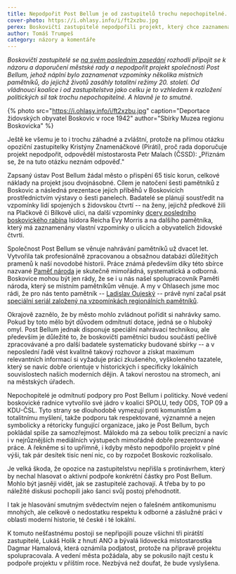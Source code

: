 ```yaml
---
title: Nepodpořit Post Bellum je od zastupitelů trochu nepochopitelné. A hlavně smutné
cover-photo: https://i.ohlasy.info/i/ft2xzbu.jpg
perex: Boskovičtí zastupitelé nepodpořili projekt, který chce zaznamenat vzpomínky místních pamětníků totalit 20. století.
author: Tomáš Trumpeš
category: názory a komentáře
---
```


*Boskovičtí zastupitelé se [na svém posledním zasedání](https://ohlasy.info/clanky/2021/09/zastupitelstvo.html) rozhodli připojit se k názoru a doporučení městské rady a nepodpořit projekt společnosti Post Bellum, jehož náplní bylo zaznamenat vzpomínky několika místních pamětníků, do jejichž životů zasáhly totalitní režimy 20. století. Od vládnoucí koalice i od zastupitelstva jako celku je to vzhledem k rozložení politických sil tak trochu nepochopitelné. A hlavně je to smutné.*

{% photo src="https://i.ohlasy.info/i/ft2xzbu.jpg" caption="Deportace židovských obyvatel Boskovic v roce 1942" author="Sbírky Muzea regionu Boskovicka" %}

Ještě ke všemu je to i trochu záhadné a zvláštní, protože na přímou otázku opoziční zastupitelky Kristýny Znamenáčkové (Piráti), proč rada doporučuje projekt nepodpořit, odpověděl místostarosta Petr Malach (ČSSD): „Přiznám se, že na tuto otázku neznám odpověď." 

Zapsaný ústav Post Bellum žádal město o přispění 65 tisíc korun, celkové náklady na projekt jsou dvojnásobné. Cílem je natočení šesti pamětníků z Boskovic a následná prezentace jejich příběhů v Boskovicích prostřednictvím výstavy o šesti panelech. Badatelé se plánují soustředit na vzpomínky lidí spojených s židovskou čtvrtí -- na ženy, jejichž předkové žili na Plačkově či Bílkově ulici, na další vzpomínky [dcery posledního boskovického rabína](https://ohlasy.info/clanky/2015/09/navsteva-evy-morris.html) Isidora Reicha Evy Morris a na dalšího pamětníka, který má zaznamenány vlastní vzpomínky o ulicích a obyvatelích židovské čtvrti.

Společnost Post Bellum se věnuje nahrávání pamětníků už dvacet let. Vytvořila tak profesionálně zpracovanou a obsažnou databázi důležitých pramenů k naší novodobé historii. Práce známá především díky této sbírce nazvané [Paměť národa](https://www.pametnaroda.cz/) je skutečně mimořádná, systematická a odborná. Boskovice mohou být jen rády, že se i u nás našel spolupracovník Paměti národa, který se místním pamětníkům věnuje. A my v Ohlasech jsme moc rádi, že pro nás tento pamětník -- [Ladislav Oujeský](https://ohlasy.info/clanky/2020/11/oujesky-nazivo.html) -- právě nyní začal psát [speciální seriál založený na vzpomínkách regionálních pamětníků](https://ohlasy.info/clanky/2021/09/pribeh-marie-henzlove.html).

Okrajově zaznělo, že by město mohlo zvládnout pořídit si nahrávky samo. Pokud by toto mělo být důvodem odmítnutí dotace, jedná se o hluboký omyl. Post Bellum jednak disponuje speciální nahrávací technikou, ale především je důležité to, že boskovičtí pamětníci budou součástí pečlivě zpracovávané a pro další badatele systematicky budované sbírky -- a v neposlední řadě vést kvalitně takový rozhovor a získat maximum relevantních informací si vyžaduje práci zkušeného, vyškoleného tazatele, který se navíc dobře orientuje v historických i specificky lokálních souvislostech našich moderních dějin. A takoví nerostou na stromech, ani na městských úřadech.

Nepochopitelé je odmítnutí podpory pro Post Bellum i politicky. Nové vedení boskovické radnice vytvořilo své jádro v koalici SPOLU, tedy ODS, TOP 09 a KDU-ČSL. Tyto strany se dlouhodobě vymezují proti komunistům a totalitnímu myšlení, takže podporu tak respektované, významné a nejen symbolicky a rétoricky fungující organizace, jako je Post Bellum, bych pokládal spíše za samozřejmost. Málokdo má za sebou tolik precizní a navíc i v nejrůznějších mediálních výstupech mimořádně dobře prezentované práce. A řekněme si to upřímně, i kdyby město nepodpořilo projekt v plné výši, tak pár desítek tisíc není nic, co by rozpočet Boskovic rozkolísalo.

Je velká škoda, že opozice na zastupitelstvu nepřišla s protinávrhem, který by nechal hlasovat o aktivní podpoře konkrétní částky pro Post Bellum. Mohlo být jasněji vidět, jak se zastupitelé zachovají. A třeba by to po náležité diskusi pochopili jako šanci svůj postoj přehodnotit.

I tak je hlasování smutným svědectvím nejen o falešném antikomunismu mnohých, ale celkově o nedostatku respektu k odborné a záslužné práci v oblasti moderní historie, té české i té lokální. 

K tomuto nešťastnému postoji se nepřipojili pouze všichni tři pirátští zastupitelé, Lukáš Holík z hnutí ANO a bývalá lidovecká místostarostka Dagmar Hamalová, která oznámila podjatost, protože na přípravě projektu spolupracovala. A vedení města požádala, aby se pokusilo najít cestu k podpoře projektu v příštím roce. Nezbývá než doufat, že bude vyslyšena.